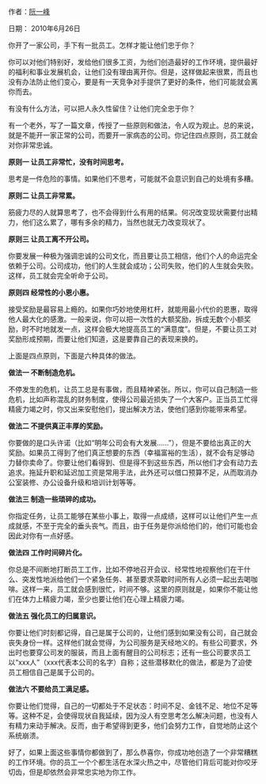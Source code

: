 作者：[阮一峰](http://www.ruanyifeng.com/blog)

日期： 2010年6月26日

你开了一家公司，手下有一批员工。怎样才能让他们忠于你？

你可以对他们特别好，发给他们很多工资，为他们创造最好的工作环境，提供最好的福利和事业发展机会，让他们没有理由离开你。但是，这样做起来很累，而且也没有办法防止他们变心，要是有一天竞争对手提供了更好的条件，他们可能就会离你而去。

有没有什么方法，可以把人永久性留住？让他们完全忠于你？

有一个老外，写了一篇文章，传授了一些原则和做法，令人叹为观止。总的来说，就是不能开一家正常的公司，而要开一家病态的公司。你记住四点原则，员工就会对你非常忠诚。

**原则一 让员工非常忙，没有时间思考。**

思考是一件危险的事情。如果他们不思考，可能就不会意识到自己的处境有多糟。

**原则二 让员工非常累。**

筋疲力尽的人就算思考了，也不会得到什么有用的结果。何况改变现状需要付出精力，他们这么累了，哪有多余的精力，当然也就无力改变现状了。

**原则三 让员工离不开公司。**

你要发展一种极为强调忠诚的公司文化，而且要让员工相信，他们个人的命运完全依赖于公司。公司成功，他们的人生就会成功；公司失败，他们的人生就会失败。这样，员工就会完全听命于公司。

**原则四 经常性的小恩小惠。**

接受奖励是最容易上瘾的。如果你巧妙地使用杠杆，就能用最小代价的恩惠，取得他人最大化的感激。一般来说，你可以把一次性的大额奖励，拆成无数个小额奖励，时不时地就发一点，这样会极大地提高员工的“满意度”。但是，不要让员工对奖励形成预期，而要让他们知道，这是要靠自己的表现来换的。

上面是四点原则，下面是六种具体的做法。

**做法一 不断制造危机。**

不停发生的危机，让员工总是有事做，而且精神紧张。所以，你可以自己制造一些危机，比如声称混乱的财务制度，使得公司最近损失了一个大客户。正当员工忙得精疲力竭之时，你又出来安慰他们，提出解决方法，使他们感到你能带来希望。

**做法二 不提供真正丰厚的奖励。**

你要做的是口头许诺（比如“明年公司会有大发展……”），但是不要给出真正的大奖励。如果员工得到了他们真正想要的东西（幸福富裕的生活），就不会有足够动力替你卖命了。你要让他们看得到、但是得不到这些东西，所以他们才会有动力去追求。拖延升职和延迟加工资是常用手法，此外还可以借口预算不足，从而取消办公室装修、办公设备升级和培训计划等等。

**做法三 制造一些琐碎的成功。**

你指定任务，让员工能够在某些小事上，取得一点成绩，这样可以让他们产生一点成就感，不至于完全的垂头丧气。而且，由于任务是你派给他们的，他们可能也会因此对你有一点好感。

**做法四 工作时间碎片化。**

你总是不间断地打断员工工作，比如不停地召开会议、经常性地视察他们在干什么、突发性地派给他们一个紧急任务、甚至要求茶歇时间所有人必须一起出去喝咖啡。这样一来，员工就会感到很忙，时间不够。这里的原则就是，如果你不能让他们在体力上精疲力竭，至少也要让他们在心理上精疲力竭。

**做法五 强化员工的归属意识。**

你要让他们时刻都记得，自己是属于公司的，让他们感到如果没有公司，自己就会丧失身份一样。这样他们就会觉得，为公司服务是天经地义的。有些公司要求，外出时也要穿公司发的服装，而且上面有醒目的公司标志；还有一些公司要求员工以“xxx人”（xxx代表本公司的名字）自称；这些潜移默化的做法，都是为了迫使员工相信自己是属于公司的。

**做法六 不要给员工满足感。**

你要让他们觉得，自己的一切都处于不足状态：时间不足、金钱不足、地位不足等等。这种不足，会使得现状自我延续，因为没人有空思考怎么解决问题，也没有人有精力来动手解决。反而，由于希望得到更多，他们会努力工作，自觉地防止这个系统崩溃。

好了，如果上面这些事情你都做到了，那么恭喜你，你成功地创造了一个非常糟糕的工作环境。你的员工一个个都生活在水深火热之中，尽管他们背后可能对你咬牙切齿，但是却依然会非常忠实地为你工作。
